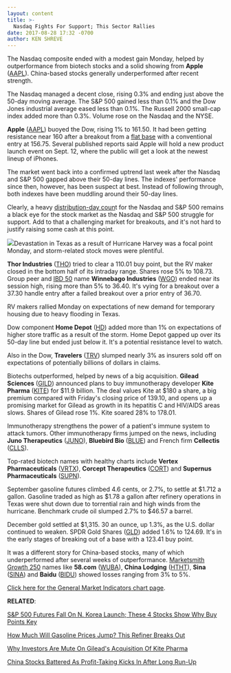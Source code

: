 ```yaml
---
layout: content
title: >-
  Nasdaq Fights For Support; This Sector Rallies
date: 2017-08-28 17:32 -0700
author: KEN SHREVE
---
```






The Nasdaq composite ended with a modest gain Monday, helped by outperformance from biotech stocks and a solid showing from **Apple** ([AAPL](https://research.investors.com/quote.aspx?symbol=AAPL)). China-based stocks generally underperformed after recent strength.




The Nasdaq managed a decent close, rising 0.3% and ending just above the 50-day moving average. The S&P 500 gained less than 0.1% and the Dow Jones industrial average eased less than 0.1%. The Russell 2000 small-cap index added more than 0.3%. Volume rose on the Nasdaq and the NYSE.


**Apple** ([AAPL](https://research.investors.com/quote.aspx?symbol=AAPL)) buoyed the Dow, rising 1% to 161.50. It had been getting resistance near 160 after a breakout from a [flat base](https://www.investors.com/ibd-university/how-to-buy/common-patterns-3/) with a conventional entry at 156.75. Several published reports said Apple will hold a new product launch event on Sept. 12, where the public will get a look at the newest lineup of iPhones.


The market went back into a confirmed uptrend last week after the Nasdaq and S&P 500 gapped above their 50-day lines. The indexes' performance since then, however, has been suspect at best. Instead of following through, both indexes have been muddling around their 50-day lines.


Clearly, a heavy [distribution-day coun](https://www.investors.com/ibd-university/market-timing/tracking-trends/)t for the Nasdaq and S&P 500 remains a black eye for the stock market as the Nasdaq and S&P 500 struggle for support. Add to that a challenging market for breakouts, and it's not hard to justify raising some cash at this point.


![](https://www.investors.com/wp-content/uploads/2017/08/MP082817-155x300.png)Devastation in Texas as a result of Hurricane Harvey was a focal point Monday, and storm-related stock moves were plentiful.


**Thor Industries** ([THO](https://research.investors.com/quote.aspx?symbol=THO)) tried to clear a 110.01 buy point, but the RV maker closed in the bottom half of its intraday range. Shares rose 5% to 108.73. Group peer and [IBD 50](https://www.investors.com/stock-lists/ibd-50/ibd-50-performance/) name **Winnebago Industries** ([WGO](https://research.investors.com/quote.aspx?symbol=WGO)) ended near its session high, rising more than 5% to 36.40. It's vying for a breakout over a 37.30 handle entry after a failed breakout over a prior entry of 36.70.


RV makers rallied Monday on expectations of new demand for temporary housing due to heavy flooding in Texas.


Dow component **Home Depot** ([HD](https://research.investors.com/quote.aspx?symbol=HD)) added more than 1% on expectations of higher store traffic as a result of the storm. Home Depot gapped up over its 50-day line but ended just below it. It's a potential resistance level to watch.


Also in the Dow, **Travelers** ([TRV](https://research.investors.com/quote.aspx?symbol=TRV)) slumped nearly 3% as insurers sold off on expectations of potentially billions of dollars in claims.


Biotechs outperformed, helped by news of a big acquisition. **Gilead Sciences** ([GILD](https://research.investors.com/quote.aspx?symbol=GILD)) announced plans to buy immunotherapy developer **Kite Pharma** ([KITE](https://research.investors.com/quote.aspx?symbol=KITE)) for $11.9 billion. The deal values Kite at $180 a share, a big premium compared with Friday's closing price of 139.10, and opens up a promising market for Gilead as growth in its hepatitis C and HIV/AIDS areas slows. Shares of Gilead rose 1%. Kite soared 28% to 178.01.


Immunotherapy strengthens the power of a patient's immune system to attack tumors. Other immunotherapy firms jumped on the news, including **Juno Therapeutics** ([JUNO](https://research.investors.com/quote.aspx?symbol=JUNO)), **Bluebird Bio** ([BLUE](https://research.investors.com/quote.aspx?symbol=BLUE)) and French firm **Cellectis** ([CLLS](https://research.investors.com/quote.aspx?symbol=CLLS)).


Top-rated biotech names with healthy charts include **Vertex Pharmaceuticals** ([VRTX](https://research.investors.com/quote.aspx?symbol=VRTX)), **Corcept Therapeutics** ([CORT](https://research.investors.com/quote.aspx?symbol=CORT)) and **Supernus Pharmaceuticals** ([SUPN](https://research.investors.com/quote.aspx?symbol=SUPN)).


September gasoline futures climbed 4.6 cents, or 2.7%, to settle at $1.712 a gallon. Gasoline traded as high as $1.78 a gallon after refinery operations in Texas were shut down due to torrential rain and high winds from the hurricane. Benchmark crude oil slumped 2.7% to $46.57 a barrel.


December gold settled at $1,315. 30 an ounce, up 1.3%, as the U.S. dollar continued to weaken. SPDR Gold Shares ([GLD](https://research.investors.com/quote.aspx?symbol=GLD)) added 1.6% to 124.69. It's in the early stages of breaking out of a base with a 123.41 buy point.


It was a different story for China-based stocks, many of which underperformed after several weeks of outperformance. [Marketsmith Growth 250](http://www.marketsmith.com) names like **58.com** ([WUBA](https://research.investors.com/quote.aspx?symbol=WUBA)), **China Lodging** ([HTHT](https://research.investors.com/quote.aspx?symbol=HTHT)), **Sina** ([SINA](https://research.investors.com/quote.aspx?symbol=SINA)) and **Baidu** ([BIDU](https://research.investors.com/quote.aspx?symbol=BIDU)) showed losses ranging from 3% to 5%.


[Click here for the General Market Indicators chart page](https://www.investors.com/wp-content/uploads/2017/08/IBD2808155703GMI.pdf).


**RELATED**:


[S&P 500 Futures Fall On N. Korea Launch; These 4 Stocks Show Why Buy Points Key](https://www.investors.com/market-trend/stock-market-today/s-these-4-stocks-show-why-buy-points-are-key/)


[How Much Will Gasoline Prices Jump? This Refiner Breaks Out](https://www.investors.com/news/gas-futures-hit-2-year-high-on-hurricane-harvey-how-much-will-you-pay-at-the-pump/)


[Why Investors Are Mute On Gilead's Acquisition Of Kite Pharma](https://www.investors.com/news/technology/why-investors-are-mute-on-gileads-acquisition-of-kite-pharma/)


[China Stocks Battered As Profit-Taking Kicks In After Long Run-Up](https://www.investors.com/news/technology/china-stocks-battered-as-profit-taking-kicks-in-after-long-run-up/)


 




